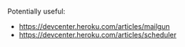Potentially useful:

* https://devcenter.heroku.com/articles/mailgun
* https://devcenter.heroku.com/articles/scheduler
